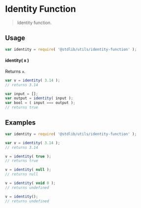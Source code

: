 # Identity Function

> Identity function.


<section class="usage">

## Usage

``` javascript
var identity = require( '@stdlib/utils/identity-function' );
```

#### identity( x )

Returns `x`.

``` javascript
var v = identity( 3.14 );
// returns 3.14

var input = [];
var output = identity( input );
var bool = ( input === output );
// returns true
```

</section>

<!-- /.usage -->


<section class="examples">

## Examples

``` javascript
var identity = require( '@stdlib/utils/identity-function' );

var v = identity( 3.14 );
// returns 3.14

v = identity( true );
// returns true

v = identity( null );
// returns null

v = identity( void 0 );
// returns undefined

v = identity();
// returns undefined
```

</section>

<!-- /.examples -->


<section class="links">

</section>

<!-- /.links -->
